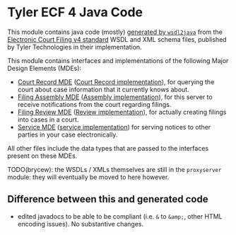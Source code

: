 # Tyler ECF 4 Java Code

This module contains java code (mostly) [generated by `wsdl2java`](../docs/wsdl2java.md) from the
[Electronic Court Filing v4 standard](https://docs.oasis-open.org/legalxml-courtfiling/specs/ecf/v4.0/ecf-v4.0-spec/ecf-v4.0-spec.html)
WSDL and XML schema files, published by Tyler Technologies in their implementation.

This module contains interfaces and implementations of the following Major Design Elements (MDEs):

* [Court Record MDE](src/main/java/oasis/names/tc/legalxml_courtfiling/wsdl/webservicesprofile_definitions_4_0/CourtRecordMDEPort.java) ([Court Record implementation](src/main/java/tyler/efm/wsdl/webservicesprofile_implementation_4_0/CourtRecordMDEService.java)),
    for querying the court about case information that it currently knows about.
* [Filing Assembly MDE](src/main/java/oasis/names/tc/legalxml_courtfiling/wsdl/webservicesprofile_definitions_4_0/FilingAssemblyMDEPort.java) ([Assembly implementation](src/main/java/tyler/efm/wsdl/webservicesprofile_implementation_4_0/FilingAssemblyMDEService.java)),
    for this server to receive notifications from the court regarding filings.
* [Filing Review MDE](src/main/java/oasis/names/tc/legalxml_courtfiling/wsdl/webservicesprofile_definitions_4_0/FilingReviewMDEPort.java) ([Review implementation](src/main/java/tyler/efm/wsdl/webservicesprofile_implementation_4_0/FilingReviewMDEService.java)),
    for actually creating filings into cases in a court.
* [Service MDE](src/main/java/oasis/names/tc/legalxml_courtfiling/wsdl/webservicesprofile_definitions_4_0/ServiceMDEPort.java) ([service implementation](src/main/java/tyler/efm/wsdl/webservicesprofile_implementation_4_0/ServiceMDEService.java))
    for serving notices to other parties in your case electronically.

All other files include the data types that are passed to the interfaces present on these MDEs.

TODO(brycew): the WSDLs / XMLs themselves are still in the `proxyserver` module: they will
eventually be moved to here however.

## Difference between this and generated code

* edited javadocs to be able to be compliant (i.e. `&` to `&amp;`, other HTML encoding issues). No substantive changes.
